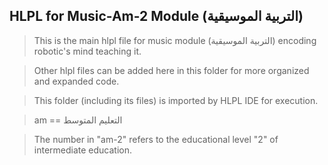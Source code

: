 ## HLPL for Music-Am-2 Module (التربية الموسيقية)
>This is the main hlpl file for music module (التربية الموسيقية) encoding robotic's mind teaching it.

>Other hlpl files can be added here in this folder for more organized and expanded code.

>This folder (including its files) is imported by HLPL IDE for execution.

>am == التعليم المتوسط

>The number in "am-2" refers to the educational level "2" of intermediate education.
